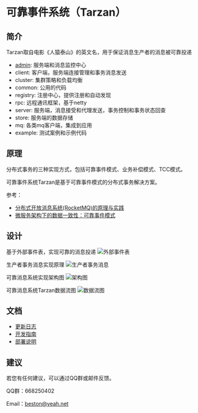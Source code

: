 # 可靠事件系统（Tarzan）

## 简介
Tarzan取自电影《人猿泰山》的英文名，用于保证消息生产者的消息被可靠投递
- [admin](https://github.com/beston123/Tarzan-admin): 服务端和消息监控中心
- client: 客户端，服务端连接管理和事务消息发送
- cluster: 集群策略和负载均衡
- common: 公用的代码
- registry: 注册中心，提供注册和自动发现
- rpc: 远程通讯框架，基于netty
- server: 服务端，消息接受和代理发送，事务控制和事务状态回查
- store: 服务端的数据存储
- mq: 各类mq客户端，集成到应用
- example: 测试案例和示例代码

## 原理
分布式事务的三种实现方式，包括可靠事件模式、业务补偿模式、TCC模式。

可靠事件系统Tarzan是基于可靠事件模式的分布式事务解决方案。

参考：
- [分布式开放消息系统(RocketMQ)的原理与实践](http://www.jianshu.com/p/453c6e7ff81c)
- [微服务架构下的数据一致性：可靠事件模式](http://blog.csdn.net/liuxinghao/article/details/51924877)

## 设计

基于外部事件表，实现可靠的消息投递
![外部事件表](https://github.com/beston123/tevent/blob/master/doc/development/ExternalEventTable.png)

生产者事务消息实现原理
![生产者事务消息](https://github.com/beston123/tevent/blob/master/doc/development/TransactionMessage.png)

可靠消息系统实现架构图
![架构图](https://github.com/beston123/tevent/blob/master/doc/development/Architecture.png)

可靠消息系统Tarzan数据流图
![数据流图](https://github.com/beston123/tevent/blob/master/doc/development/DataFlow.png)

## 文档
- [更新日志](https://github.com/beston123/Tarzan/blob/master/CHANGELOG.MD)
- [开发指南](https://github.com/beston123/Tarzan/blob/master/GUIDE.MD)
- [部署说明](https://github.com/beston123/Tarzan/blob/master/doc/install/INSTALLATION.MD)

## 建议
若您有任何建议，可以通过QQ群或邮件反馈。

QQ群：668250402

Email：beston@yeah.net
